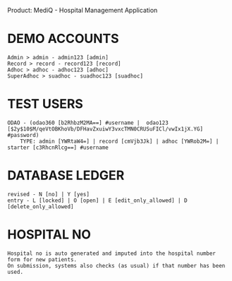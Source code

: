 Product: MediQ - Hospital Management Application

DEMO ACCOUNTS
==============================================
	Admin > admin - admin123 [admin]
	Record > record - record123 [record]
	Adhoc > adhoc - adhoc123 [adhoc]
	SuperAdhoc > suadhoc - suadhoc123 [suadhoc]


TEST USERS
==============================================
	ODAO - (odao360 [b2RhbzM2MA==] #username |  odao123 [$2y$10$M/qeVtOBKhoVb/DFHavZxuiwY3vxcTMN0CRUSuFICl/vwIx1jX.YG] #password)
		TYPE: admin [YWRtaW4=] | record [cmVjb3Jk] | adhoc [YWRob2M=] | starter [c3RhcnRlcg==] #username


DATABASE LEDGER
==============================================
	revised - N [no] | Y [yes]
	entry - L [locked] | O [open] | E [edit_only_allowed] | D [delete_only_allowed]


HOSPITAL NO
==============================================
	Hospital no is auto generated and imputed into the hospital number form for new patients.
	On submission, systems also checks (as usual) if that number has been used.